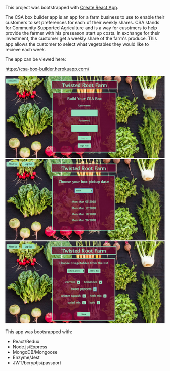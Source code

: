 This project was bootstrapped with [Create React App](https://github.com/facebookincubator/create-react-app).

The CSA box builder app is an app for a farm business to use to enable their customers to set preferences for each of their weekly shares.  CSA stands for Community Supported Agriculture and is a way for cusotmers to help provide the farmer with his preseason start up costs.  In exchange for their investment, the customer get a weekly share of the farm's produce.  This app allows the customer to select what vegetables they would like to recieve each week.

The app can be viewed here:

https://csa-box-builder.herokuapp.com/

![Login Page](./screen-shots/login.png)
![Dashboard](./screen-shots/dashboard.png)
![box-page](./screen-shots/adding-items.png)

This app was bootsrapped with:
 - React/Redux
 - Node.js/Express
 - MongoDB/Mongoose
 - Enzyme/Jest
 - JWT/bcryptjs/passport

